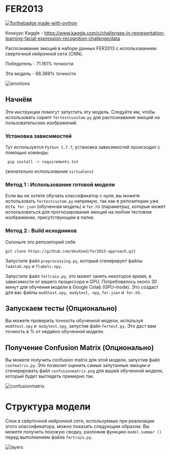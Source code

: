 # FER2013 
[![forthebadge made-with-python](http://ForTheBadge.com/images/badges/made-with-python.svg)](https://www.python.org/)


Конкурс Kaggle - https://www.kaggle.com/c/challenges-in-representation-learning-facial-expression-recognition-challenge/data

Распознавание эмоций в наборе данных FER2013 с использованием сверточной нейронной сети (CNN).

Победитель - 71.161% точности

Эта модель -  66.369% точности

![emotions](https://user-images.githubusercontent.com/28602282/48102098-ab737b80-e1e6-11e8-8541-517de2be0064.png)

## Начнём

Эти инструкции помогут запустить эту модель. Следуйте им, чтобы использовать скрипт `fertestcusstom.py` для распознавания эмоций на пользовательских изображений.

### Установка зависимостей

Тут используется `Python 3.7.7`, установка зависимостей происходит с помощью команды:
```
 pip install -r requirements.txt
```
(желательно использование `virtualenv`)

### Метод 1 : Использование готовой модели

Если вы не хотите обучать классификатор с нуля, вы можете использовать `fertestcustom.py` напрямую, так как в репозитории уже есть` fer.json` (обученная модель) и `fer.h5` (параметры), которые может использоваться для прогнозирования эмоций на любом тестовом изображении, присутствующем в папке.

### Метод 2 : Build исходников

Склоньте это репозиторий себе

```
git clone https://github.com/dexXxed/fer2013-approach.git
```

Запустите файл `preprocessing.py`, который сгенерирует файлы` fadataX.npy` и `flabels.npy`.

Запустите файл `fertrain.py`, это может занять некоторое время, в зависимости от вашего процессора и GPU. Потребовалось около 30 минут для обучения модели в Google Colab (GPU-mode). Это создаст для вас файлы `modXtest.npy`,` modytest, npy`, `fer.json` и` fer.h5`.

## Запускаем тесты (Опционально)

Вы можете проверить точность обученной модели, используя `modXtest.npy` и` modytest.npy`, запустив файл `fertest.py`. Это даст вам точность в % от недавно обученной модели.

## Получение Confusion Matrix (Опционально)

Вы можете получить confusion matrix для этой модели, запустив файл `confmatrix.py`. Это позволит оценить самые запутанные эмоции и сгенерировать файл `confusionmatrix.png` для вашей обученной модели, который будет выглядеть примерно так.

![confusionmatrix](https://user-images.githubusercontent.com/28602282/47956084-d8186080-df64-11e8-9d07-c7eda5cf6697.png)

# Структура модели

Слои в свёрточной нейронной сети, используемые при реализации этого классификатора, можно показать следующим образом. Вы можете получить похожую сводку, разложив функцию `model.summar ()` перед выполнением файла `fertrain.py`.

![layers](https://user-images.githubusercontent.com/28602282/48034278-f5435f80-e11b-11e8-8390-585e34fc18ae.png)
